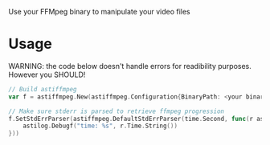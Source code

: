 Use your FFMpeg binary to manipulate your video files

# Usage

WARNING: the code below doesn't handle errors for readibility purposes. However you SHOULD!

```go
// Build astiffmpeg
var f = astiffmpeg.New(astiffmpeg.Configuration{BinaryPath: <your binary path>})

// Make sure stderr is parsed to retrieve ffmpeg progression
f.SetStdErrParser(astiffmpeg.DefaultStdErrParser(time.Second, func(r astiffmpeg.DefaultStdErrResults) {
    astilog.Debugf("time: %s", r.Time.String())
}))
```